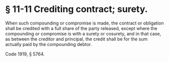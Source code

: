 # § 11-11 Crediting contract; surety.

<p>When such compounding or compromise is made, the contract or obligation shall be credited with a full share of the party released, except where the compounding or compromise is with a surety or cosurety, and in that case, as between the creditor and principal, the credit shall be for the sum actually paid by the compounding debtor.</p><p>Code 1919, § 5764.</p>